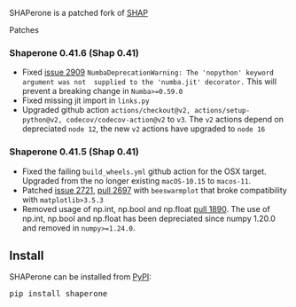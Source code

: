 
SHAPerone is a patched fork of [SHAP](https://pypi.org/project/shap)

Patches

### Shaperone 0.41.6 (Shap 0.41)
* Fixed  [issue 2909](https://github.com/slundberg/shap/issues/2909) `NumbaDeprecationWarning: The 'nopython' keyword argument was not 
  supplied to the 'numba.jit' decorator.` This will prevent  a breaking change in `Numba>=0.59.0`
* Fixed missing jit import in `links.py`
* Upgraded github action `actions/checkout@v2, actions/setup-python@v2, codecov/codecov-action@v2` to `v3`. 
  The `v2` actions depend on  depreciated `node 12`, the new `v2` actions have upgraded to `node 16`

### Shaperone 0.41.5 (Shap 0.41)
* Fixed the failing `build_wheels.yml` github action for the OSX target. Upgraded from the no longer existing `macOS-10.15` to `macos-11`.
* Patched [issue 2721](https://github.com/slundberg/shap/issues/2721), [pull 2697](https://github.com/slundberg/shap/pull/2697) with `beeswarmplot` that 
broke compatibility with `matplotlib>3.5.3`
* Removed usage of np.int, np.bool and np.float [pull 1890](https://github.com/slundberg/shap/pull/1890). 
The use of np.int, np.bool and np.float has been depreciated since numpy 1.20.0 and removed in `numpy>=1.24.0`.

## Install

SHAPerone can be installed from [PyPI](https://pypi.org/project/shaperone):

<pre>
pip install shaperone
</pre>
